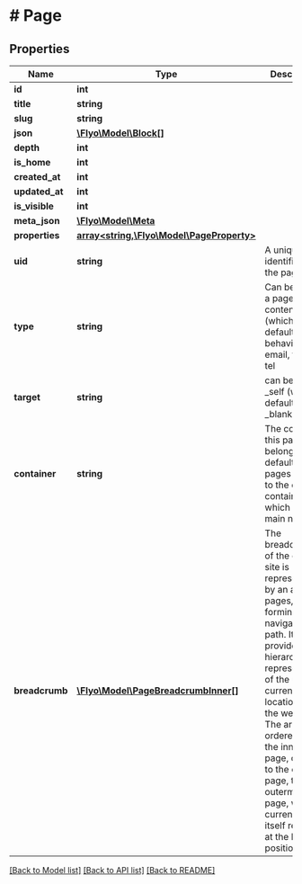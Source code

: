 # # Page

## Properties

Name | Type | Description | Notes
------------ | ------------- | ------------- | -------------
**id** | **int** |  | [optional]
**title** | **string** |  | [optional]
**slug** | **string** |  | [optional]
**json** | [**\Flyo\Model\Block[]**](Block.md) |  | [optional]
**depth** | **int** |  | [optional]
**is_home** | **int** |  | [optional]
**created_at** | **int** |  | [optional]
**updated_at** | **int** |  | [optional]
**is_visible** | **int** |  | [optional]
**meta_json** | [**\Flyo\Model\Meta**](Meta.md) |  | [optional]
**properties** | [**array<string,\Flyo\Model\PageProperty>**](PageProperty.md) |  | [optional]
**uid** | **string** | A unique identifier for the page | [optional]
**type** | **string** | Can be either a page with content (which is default behavior), email, file, url, tel | [optional]
**target** | **string** | can be either _self (which is default) or _blank | [optional]
**container** | **string** | The container this page belongs, by default all pages belong to the default container which is the main nav. | [optional]
**breadcrumb** | [**\Flyo\Model\PageBreadcrumbInner[]**](PageBreadcrumbInner.md) | The breadcrumb of the current site is represented by an array of pages, forming a navigational path. It provides a hierarchical representation of the user&#39;s current location within the website. The array is ordered from the innermost page, closest to the current page, to the outermost page, with the current page itself residing at the last position. | [optional]

[[Back to Model list]](../../README.md#models) [[Back to API list]](../../README.md#endpoints) [[Back to README]](../../README.md)
